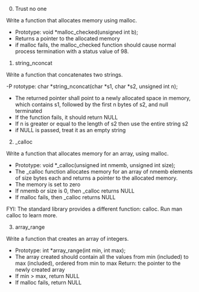 0. Trust no one

Write a function that allocates memory using malloc.

- Prototype: void *malloc_checked(unsigned int b);
- Returns a pointer to the allocated memory
- if malloc fails, the malloc_checked function should cause normal process
termination with a status value of 98.

1. string_nconcat

Write a function that concatenates two strings.

-P rototype: char *string_nconcat(char *s1, char *s2, unsigned int n);
- The returned pointer shall point to a newly allocated space in memory, which
contains s1, followed by the first n bytes of s2, and null terminated
- If the function fails, it should return NULL
- If n is greater or equal to the length of s2 then use the entire string s2
- if NULL is passed, treat it as an empty string

2. _calloc

Write a function that allocates memory for an array, using malloc.

- Prototype: void *_calloc(unsigned int nmemb, unsigned int size);
- The _calloc function allocates memory for an array of nmemb elements of size
bytes each and returns a pointer to the allocated memory.
- The memory is set to zero
- If nmemb or size is 0, then _calloc returns NULL
- If malloc fails, then _calloc returns NULL

FYI: The standard library provides a different function: calloc. Run man calloc
to learn more.

3. array_range

Write a function that creates an array of integers.

- Prototype: int *array_range(int min, int max);
- The array created should contain all the values from min (included) to max
(included), ordered from min to max
Return: the pointer to the newly created array
- If min > max, return NULL
- If malloc fails, return NULL
